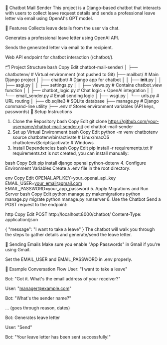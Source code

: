 📧 Chatbot Mail Sender
This project is a Django-based chatbot that interacts with users to collect leave request details and sends a professional leave letter via email using OpenAI's GPT model.

🧠 Features
Collects leave details from the user via chat.

Generates a professional leave letter using OpenAI API.

Sends the generated letter via email to the recipient.

Web API endpoint for chatbot interaction (/chatbot/).

🗂️ Project Structure
bash
Copy
Edit
chatbot-mail-sender/
│
├── chatbotenv/                # Virtual environment (not pushed to Git)
├── mailbot/                   # Main Django project
│   ├── chatbot/               # Django app for chatbot
│   │   ├── __init__.py
│   │   ├── asgi.py
│   │   ├── settings.py
│   │   ├── views.py           # Contains chatbot_view function
│   │   ├── chatbot_logic.py   # Chat logic + OpenAI integration
│   │   └── email_sender.py    # Email sending logic
│   ├── wsgi.py
│   └── urls.py                # URL routing
│
├── db.sqlite3                 # SQLite database
├── manage.py                  # Django command-line utility
├── .env                       # Stores environment variables (API keys, passwords)
🔧 Setup Instructions
1. Clone the Repository
bash
Copy
Edit
git clone https://github.com/your-username/chatbot-mail-sender.git
cd chatbot-mail-sender
2. Set up Virtual Environment
bash
Copy
Edit
python -m venv chatbotenv
source chatbotenv/bin/activate  # Linux/macOS
chatbotenv\Scripts\activate     # Windows
3. Install Dependencies
bash
Copy
Edit
pip install -r requirements.txt
If requirements.txt is not created, you can install manually:

bash
Copy
Edit
pip install django openai python-dotenv
4. Configure Environment Variables
Create a .env file in the root directory:

env
Copy
Edit
OPENAI_API_KEY=your_openai_api_key
EMAIL_USER=your_email@gmail.com
EMAIL_PASSWORD=your_app_password
5. Apply Migrations and Run Server
bash
Copy
Edit
python manage.py makemigrations
python manage.py migrate
python manage.py runserver
6. Use the Chatbot
Send a POST request to the endpoint:

http
Copy
Edit
POST http://localhost:8000/chatbot/
Content-Type: application/json

{
  "message": "I want to take a leave"
}
The chatbot will walk you through the steps to gather details and generate/send the leave letter.

📧 Sending Emails
Make sure you enable "App Passwords" in Gmail if you're using Gmail.

Set the EMAIL_USER and EMAIL_PASSWORD in .env properly.

💬 Example Conversation Flow
User: "I want to take a leave"

Bot: "Got it. What's the email address of your receiver?"

User: "manager@example.com"

Bot: "What's the sender name?"

... (goes through reason, dates)

Bot: Generates leave letter

User: "Send"

Bot: "Your leave letter has been sent successfully!"
